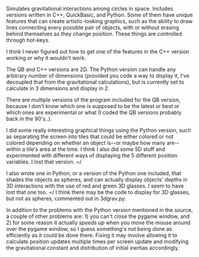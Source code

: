 Simulates gravitational interactions among circles in space. Includes versions written in C++, QuickBasic, and Python. Some of them have unique features that can create artistic-looking graphics, such as the ability to draw lines connecting every possible pair of objects, with or without erasing behind themselves as they change position. These things are controlled through hot-keys.

I think I never figured out how to get one of the features in the C++ version working or why it wouldn't work.

The QB and C++ versions are 2D. The Python version can handle any arbitrary number of dimensions (provided you code a way to display it, I've decoupled that from the gravitational calculations), but is currently set to calculate in 3 dimensions and display in 2. 

There are multiple versions of the program included for the QB version, because I don't know which one is supposed to be the latest or best or which ones are experimental or what (I coded the QB versions probably back in the 90's..).

I did some really interesting graphical things using the Python version, such as separating the screen into tiles that could be either colored or not colored depending on whether an object is--or maybe how many are--within a tile's area at the time. I think I also did some 5D stuff and experimented with different ways of displaying the 5 different position variables. I lost that version. =/

I also wrote one in Python, or a version of the Python one included, that shades the objects as spheres, and can actually display objects' depths in 3D interactions with the use of red and green 3D glasses. I seem to have lost that one too. =/ I think there may be the code to display for 3D glasses, but not as spheres, commented out in 3dgrav.py.

In addition to the problems with the Python version mentioned in the source, a couple of other problems are: 1) you can't close the pygame window, and 2) for some reason it actually <i>speeds up</i> when you move the mouse around over the pygame window, so I guess something's not being done as efficiently as it could be done there. Fixing it may involve allowing it to calculate position updates multiple times per screen update and modifying the gravitational constant and distribution of initial inertias accordingly.


